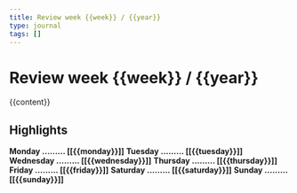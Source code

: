 ```yaml
---
title: Review week {{week}} / {{year}}
type: journal
tags: []
---
```


# Review week {{week}} / {{year}}

{{content}}

## Highlights

**Monday     .........  [[{{monday}}]]**
**Tuesday    .........  [[{{tuesday}}]]**
**Wednesday  .........  [[{{wednesday}}]]**
**Thursday   .........  [[{{thursday}}]]**
**Friday     .........  [[{{friday}}]]**
**Saturday   .........  [[{{saturday}}]]**
**Sunday     .........  [[{{sunday}}]]**
